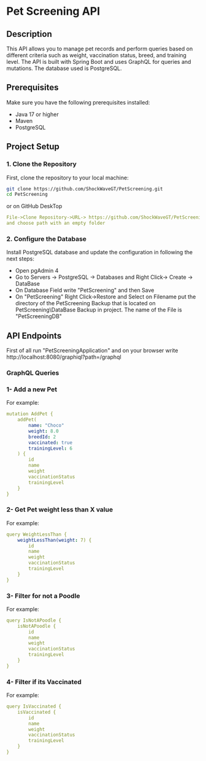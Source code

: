 # Pet Screening API

## Description

This API allows you to manage pet records and perform queries based on different criteria such as weight, vaccination status, breed, and training level. The API is built with Spring Boot and uses GraphQL for queries and mutations. The database used is PostgreSQL.

## Prerequisites

Make sure you have the following prerequisites installed:

- Java 17 or higher
- Maven
- PostgreSQL

## Project Setup

### 1. Clone the Repository

First, clone the repository to your local machine:

```sh
git clone https://github.com/ShockWaveGT/PetScreening.git
cd PetScreening
```

or on GitHub DeskTop

```yaml
File->Clone Repository->URL-> https://github.com/ShockWaveGT/PetScreening.git
and choose path with an empty folder
```

### 2. Configure the Database
Install PostgreSQL database and update the configuration in following the next steps:

- Open pgAdmin 4
- Go to Servers -> PostgreSQL -> Databases and Right Click-> Create -> DataBase
- On Database Field write "PetScreening" and then Save
- On "PetScreening" Right Click->Restore and Select on Filename put the directory of the PetScreening Backup that is located on PetScreening\DataBase Backup in project. The name of the File is "PetScreeningDB"

## API Endpoints

First of all run "PetScreeningApplication" and on your browser write http://localhost:8080/graphiql?path=/graphql

### GraphQL Queries

### 1- Add a new Pet
For example:

```yaml
mutation AddPet {
    addPet(
        name: "Choco"
        weight: 8.0
        breedId: 2
        vaccinated: true
        trainingLevel: 6
    ) {
        id
        name
        weight
        vaccinationStatus
        trainingLevel
    }
}
```

### 2- Get Pet weight less than X value
For example:

```yaml
query WeightLessThan {
    weightLessThan(weight: 7) {
        id
        name
        weight
        vaccinationStatus
        trainingLevel
    }
}
```
### 3- Filter for not a Poodle
For example:

```yaml
query IsNotAPoodle {
    isNotAPoodle {
        id
        name
        weight
        vaccinationStatus
        trainingLevel
    }
}
```

### 4- Filter if its Vaccinated
For example:

```yaml
query IsVaccinated {
    isVaccinated {
        id
        name
        weight
        vaccinationStatus
        trainingLevel
    }
}
```
